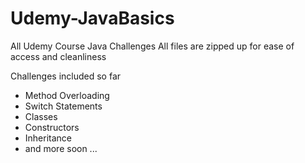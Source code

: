 # Udemy-JavaBasics
All Udemy Course Java Challenges
All files are zipped up for ease of access and cleanliness


Challenges included so far
+ Method Overloading
+ Switch Statements
+ Classes
+ Constructors
+ Inheritance
+ and more soon ...
